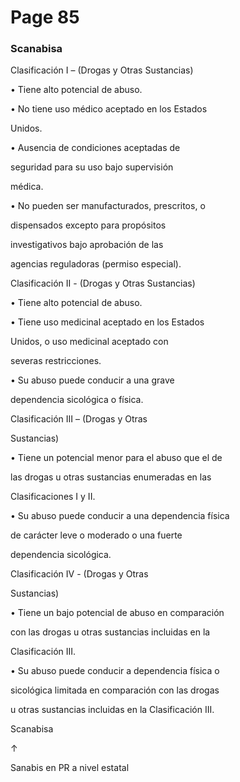 # Page 85

### Scanabisa

Clasificación I – (Drogas y Otras Sustancias)

• Tiene alto potencial de abuso.

• No tiene uso médico aceptado en los Estados

Unidos.

• Ausencia de condiciones aceptadas de

seguridad para su uso bajo supervisión

médica.

• No pueden ser manufacturados, prescritos, o

dispensados excepto para propósitos

investigativos bajo aprobación de las

agencias reguladoras (permiso especial).

Clasificación II - (Drogas y Otras Sustancias)

• Tiene alto potencial de abuso.

• Tiene uso medicinal aceptado en los Estados

Unidos, o uso medicinal aceptado con

severas restricciones.

• Su abuso puede conducir a una grave

dependencia sicológica o física.

Clasificación III – (Drogas y Otras

Sustancias)

• Tiene un potencial menor para el abuso que el de

las drogas u otras sustancias enumeradas en las

Clasificaciones I y II.

• Su abuso puede conducir a una dependencia física

de carácter leve o moderado o una fuerte

dependencia sicológica.

Clasificación IV - (Drogas y Otras

Sustancias)

• Tiene un bajo potencial de abuso en comparación

con las drogas u otras sustancias incluidas en la

Clasificación III.

• Su abuso puede conducir a dependencia física o

sicológica limitada en comparación con las drogas

u otras sustancias incluidas en la Clasificación III.

Scanabisa

↑

Sanabis en PR a nivel estatal

